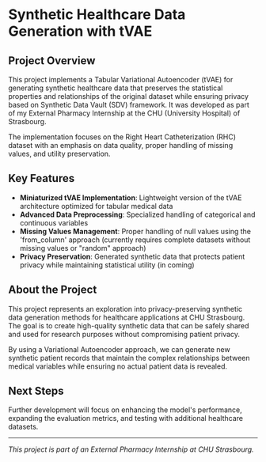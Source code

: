 # Synthetic Healthcare Data Generation with tVAE

## Project Overview

This project implements a Tabular Variational Autoencoder (tVAE) for generating synthetic healthcare data that preserves the statistical properties and relationships of the original dataset while ensuring privacy based on Synthetic Data Vault (SDV) framework. It was developed as part of my External Pharmacy Internship at the CHU (University Hospital) of Strasbourg.

The implementation focuses on the Right Heart Catheterization (RHC) dataset with an emphasis on data quality, proper handling of missing values, and utility preservation.

## Key Features

- **Miniaturized tVAE Implementation**: Lightweight version of the tVAE architecture optimized for tabular medical data
- **Advanced Data Preprocessing**: Specialized handling of categorical and continuous variables
- **Missing Values Management**: Proper handling of null values using the 'from_column' approach (currently requires complete datasets without missing values or "random" approach)
- **Privacy Preservation**: Generated synthetic data that protects patient privacy while maintaining statistical utility (in coming)

## About the Project

This project represents an exploration into privacy-preserving synthetic data generation methods for healthcare applications at CHU Strasbourg. The goal is to create high-quality synthetic data that can be safely shared and used for research purposes without compromising patient privacy.

By using a Variational Autoencoder approach, we can generate new synthetic patient records that maintain the complex relationships between medical variables while ensuring no actual patient data is revealed.

## Next Steps

Further development will focus on enhancing the model's performance, expanding the evaluation metrics, and testing with additional healthcare datasets.

---

*This project is part of an External Pharmacy Internship at CHU Strasbourg.*
